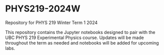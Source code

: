 # PHYS219-2024W
Repository for PHYS 219 Winter Term 1 2024

This repository contains the Jupyter notebooks designed to pair with the UBC PHYS 219 Experimental Physics course. Updates will be made throughout the term as needed and notebooks will be added for upcoming labs.

